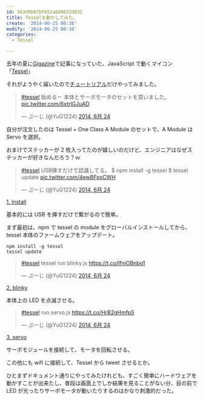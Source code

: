 ```yaml
---
id: 563d9b67bf652a600632d032
title: Tesselを動かしてみた。
create: '2014-06-25 00:38'
modify: '2014-06-25 00:38'
categories:
  - Tessel

---
```


去年の夏に[Gigazine](http://gigazine.net/news/20130821-tessel-javascript-hardware/)で記事になっていた、JavaScript で動くマイコン「[Tessel](https://tessel.io/)」

それがようやく届いたので[チュートリアル](http://start.tessel.io/install)だけやってみました。

<blockquote class="twitter-tweet" lang="ja"><p><a href="https://twitter.com/hashtag/tessel?src=hash">#tessel</a> 始めるー&#10;本体とサーボモータのセットを買いました。 <a href="http://t.co/6xtrlGJuAD">pic.twitter.com/6xtrlGJuAD</a></p>&mdash; ぷーじ (@YuG1224) <a href="https://twitter.com/YuG_1224/statuses/481433102183436289">2014, 6月 24</a></blockquote>
<script async src="//platform.twitter.com/widgets.js" charset="utf-8"></script>

自分が注文したのは Tessel + One Class A Module のセットで、A Module は Servo を選択。

おまけでステッカーが 2 枚入ってたのが嬉しいのだけど、エンジニアはなぜステッカーが好きなんだろう？ｗ

<!-- more -->

<blockquote class="twitter-tweet" lang="ja"><p><a href="https://twitter.com/hashtag/tessel?src=hash">#tessel</a> &#10;USB挿すだけで認識してる。&#10;$ npm install -g tessel&#10;$ tessel update <a href="http://t.co/4ewBFpxCWH">pic.twitter.com/4ewBFpxCWH</a></p>&mdash; ぷーじ (@YuG1224) <a href="https://twitter.com/YuG_1224/statuses/481437695206363136">2014, 6月 24</a></blockquote>
<script async src="//platform.twitter.com/widgets.js" charset="utf-8"></script>

[1. Install](http://start.tessel.io/install)

基本的には USB を挿すだけで繋がるので簡単。

まず最初は、npm で tessel の module をグローバルインストールしてから、tessel 本体のファームウェアをアップデート。

```
npm install -g tessel
tessel update
```

<blockquote class="twitter-tweet" lang="ja"><p><a href="https://twitter.com/hashtag/tessel?src=hash">#tessel</a> tessel run blinky.js <a href="https://t.co/IfniOBnbo1">https://t.co/IfniOBnbo1</a></p>&mdash; ぷーじ (@YuG1224) <a href="https://twitter.com/YuG_1224/statuses/481443125513039873">2014, 6月 24</a></blockquote>
<script async src="//platform.twitter.com/widgets.js" charset="utf-8"></script>

[2. blinky](http://start.tessel.io/blinky)

本体上の LED を点滅させる。

<blockquote class="twitter-tweet" lang="ja"><p><a href="https://twitter.com/hashtag/tessel?src=hash">#tessel</a> run servo.js <a href="https://t.co/HrB2gHmfp5">https://t.co/HrB2gHmfp5</a></p>&mdash; ぷーじ (@YuG1224) <a href="https://twitter.com/YuG_1224/statuses/481446268313825280">2014, 6月 24</a></blockquote>
<script async src="//platform.twitter.com/widgets.js" charset="utf-8"></script>

[3. servo](http://start.tessel.io/modules/servo)

サーボモジュールを接続して、モータを回転させる。

この他にも wifi に接続して、Tessel から tweet させるとか。

ひとまずドキュメント通りにやってみたけれども、すごく簡単にハードウェアを動かすことが出来たし、普段は画面上でしか結果を見ることがない分、目の前で LED が光ったりサーボモータが動いたりするのはかなり刺激的だった。
